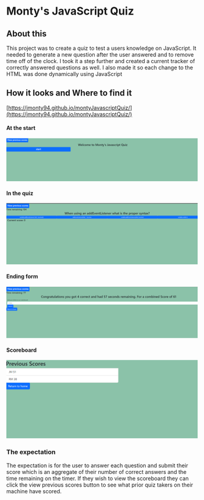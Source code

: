 # Monty's JavaScript Quiz

## About this
This project was to create a quiz to test a users knowledge on JavaScript. It needed to generate a new question after the user answered and to remove time off of the clock. I took it a step further and created a current tracker of correctly answered questions as well. I also made it so each change to the HTML was done dynamically using JavaScript

## How it looks and Where to find it
[https://jmonty94.github.io/montyJavascriptQuiz/](https://jmonty94.github.io/montyJavascriptQuiz/)

#### At the start
![screenshot](/Assets/images/quizStart.PNG)

#### In the quiz
![screenshot](/Assets/images/quizScreenshot.PNG)

#### Ending form
![screenshot](/Assets/images/quizFinalForm.PNG)

#### Scoreboard
![screenshot](/Assets/images/quizScoreboard.PNG)

### The expectation
The expectation is for the user to answer each question and submit their score which is an aggregate of their number of correct answers and the time remaining on the timer. If they wish to view the scoreboard they can click the view previous scores button to see what prior quiz takers on their machine have scored.